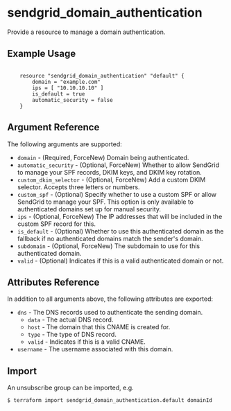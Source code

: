 # sendgrid_domain_authentication

Provide a resource to manage a domain authentication.

## Example Usage

```hcl

	resource "sendgrid_domain_authentication" "default" {
		domain = "example.com"
	    ips = [ "10.10.10.10" ]
	    is_default = true
	    automatic_security = false
	}

```

## Argument Reference

The following arguments are supported:

* `domain` - (Required, ForceNew) Domain being authenticated.
* `automatic_security` - (Optional, ForceNew) Whether to allow SendGrid to manage your SPF records, DKIM keys, and DKIM key rotation.
* `custom_dkim_selector` - (Optional, ForceNew) Add a custom DKIM selector. Accepts three letters or numbers.
* `custom_spf` - (Optional) Specify whether to use a custom SPF or allow SendGrid to manage your SPF. This option is only available to authenticated domains set up for manual security.
* `ips` - (Optional, ForceNew) The IP addresses that will be included in the custom SPF record for this.
* `is_default` - (Optional) Whether to use this authenticated domain as the fallback if no authenticated domains match the sender's domain.
* `subdomain` - (Optional, ForceNew) The subdomain to use for this authenticated domain.
* `valid` - (Optional) Indicates if this is a valid authenticated domain or not.

## Attributes Reference

In addition to all arguments above, the following attributes are exported:

* `dns` - The DNS records used to authenticate the sending domain.
  * `data` - The actual DNS record.
  * `host` - The domain that this CNAME is created for.
  * `type` - The type of DNS record.
  * `valid` - Indicates if this is a valid CNAME.
* `username` - The username associated with this domain.


## Import

An unsubscribe group can be imported, e.g.
```hcl
$ terraform import sendgrid_domain_authentication.default domainId
```
